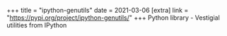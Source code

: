 +++
title = "ipython-genutils"
date = 2021-03-06
[extra]
link = "https://pypi.org/project/ipython-genutils/"
+++
Python library - Vestigial utilities from IPython

